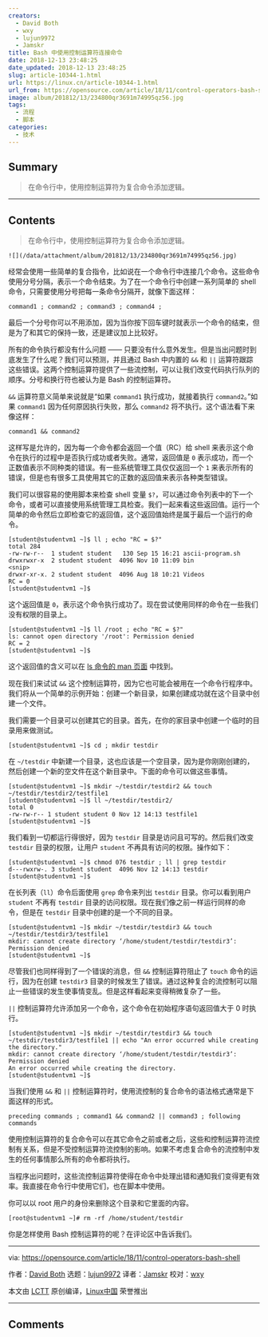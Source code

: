 ```yaml
---
creators:
  - David Both
  - wxy
  - lujun9972
  - Jamskr
title: Bash 中使用控制运算符连接命令
date: 2018-12-13 23:48:25
date_updated: 2018-12-13 23:48:25
slug: article-10344-1.html
url: https://linux.cn/article-10344-1.html
url_from: https://opensource.com/article/18/11/control-operators-bash-shell
image: album/201812/13/234800qr3691m74995qz56.jpg
tags:
  - 流程
  - 脚本
categories:
  - 技术
---
```


## Summary

> 在命令行中，使用控制运算符为复合命令添加逻辑。

***

<!-- more -->

## Contents

> 
> 在命令行中，使用控制运算符为复合命令添加逻辑。
> 
> 
> 

`![](/data/attachment/album/201812/13/234800qr3691m74995qz56.jpg)`

经常会使用一些简单的复合指令，比如说在一个命令行中连接几个命令。这些命令使用分号分隔，表示一个命令结束。为了在一个命令行中创建一系列简单的 shell 命令，只需要使用分号把每一条命令分隔开，就像下面这样：

```shell
command1 ; command2 ; command3 ; command4 ;
```

最后一个分号你可以不用添加，因为当你按下回车键时就表示一个命令的结束，但是为了和其它的保持一致，还是建议加上比较好。

所有的命令执行都没有什么问题 —— 只要没有什么意外发生。但是当出问题时到底发生了什么呢？我们可以预测，并且通过 Bash 中内置的 `&&` 和 `||` 运算符跟踪这些错误。这两个控制运算符提供了一些流控制，可以让我们改变代码执行队列的顺序。分号和换行符也被认为是 Bash 的控制运算符。

`&&` 运算符意义简单来说就是“如果 `command1` 执行成功，就接着执行 `command2`。”如果 `command1` 因为任何原因执行失败，那么 `command2` 将不执行。这个语法看下来像这样：

```shell
command1 && command2
```

这样写是允许的，因为每一个命令都会返回一个值（RC）给 shell 来表示这个命令在执行的过程中是否执行成功或者失败。通常，返回值是 `0` 表示成功，而一个正数值表示不同种类的错误。有一些系统管理工具仅仅返回一个 `1` 来表示所有的错误，但是也有很多工具使用其它的正数的返回值来表示各种类型错误。

我们可以很容易的使用脚本来检查 shell 变量 `$?`，可以通过命令列表中的下一个命令，或者可以直接使用系统管理工具检查。我们一起来看这些返回值。运行一个简单的命令然后立即检查它的返回值，这个返回值始终是属于最后一个运行的命令。

```shell
[student@studentvm1 ~]$ ll ; echo "RC = $?"
total 284
-rw-rw-r--  1 student student   130 Sep 15 16:21 ascii-program.sh
drwxrwxr-x  2 student student  4096 Nov 10 11:09 bin
<snip>
drwxr-xr-x. 2 student student  4096 Aug 18 10:21 Videos
RC = 0
[student@studentvm1 ~]$
```

这个返回值是 `0`，表示这个命令执行成功了。现在尝试使用同样的命令在一些我们没有权限的目录上。

```shell
[student@studentvm1 ~]$ ll /root ; echo "RC = $?"
ls: cannot open directory '/root': Permission denied
RC = 2
[student@studentvm1 ~]$
```

这个返回值的含义可以在 [ls 命令的 man 页面](http://man7.org/linux/man-pages/man1/ls.1.html) 中找到。

现在我们来试试 `&&` 这个控制运算符，因为它也可能会被用在一个命令行程序中。我们将从一个简单的示例开始：创建一个新目录，如果创建成功就在这个目录中创建一个文件。

我们需要一个目录可以创建其它的目录。首先，在你的家目录中创建一个临时的目录用来做测试。

```shell
[student@studentvm1 ~]$ cd ; mkdir testdir
```

在 `~/testdir` 中新建一个目录，这也应该是一个空目录，因为是你刚刚创建的，然后创建一个新的空文件在这个新目录中。下面的命令可以做这些事情。

```shell
[student@studentvm1 ~]$ mkdir ~/testdir/testdir2 && touch ~/testdir/testdir2/testfile1
[student@studentvm1 ~]$ ll ~/testdir/testdir2/
total 0
-rw-rw-r-- 1 student student 0 Nov 12 14:13 testfile1
[student@studentvm1 ~]$
```

我们看到一切都运行得很好，因为 `testdir` 目录是访问且可写的。然后我们改变 `testdir` 目录的权限，让用户 `student` 不再具有访问的权限。操作如下：

```shell
[student@studentvm1 ~]$ chmod 076 testdir ; ll | grep testdir
d---rwxrw-. 3 student student  4096 Nov 12 14:13 testdir
[student@studentvm1 ~]$
```

在长列表（`ll`）命令后面使用 `grep` 命令来列出 `testdir` 目录。你可以看到用户 `student` 不再有 `testdir` 目录的访问权限。现在我们像之前一样运行同样的命令，但是在 `testdir` 目录中创建的是一个不同的目录。

```shell
[student@studentvm1 ~]$ mkdir ~/testdir/testdir3 && touch ~/testdir/testdir3/testfile1
mkdir: cannot create directory ‘/home/student/testdir/testdir3’: Permission denied
[student@studentvm1 ~]$
```

尽管我们也同样得到了一个错误的消息，但 `&&` 控制运算符阻止了 `touch` 命令的运行，因为在创建 `testdir3` 目录的时候发生了错误。通过这种复合的流控制可以阻止一些错误的发生使事情变乱。但是这样看起来变得稍微复杂了一些。

`||` 控制运算符允许添加另一个命令，这个命令在初始程序语句返回值大于 0 时执行。

```shell
[student@studentvm1 ~]$ mkdir ~/testdir/testdir3 && touch ~/testdir/testdir3/testfile1 || echo "An error occurred while creating the directory."
mkdir: cannot create directory ‘/home/student/testdir/testdir3’: Permission denied
An error occurred while creating the directory.
[student@studentvm1 ~]$
```

当我们使用 `&&` 和 `||` 控制运算符时，使用流控制的复合命令的语法格式通常是下面这样的形式。

```shell
preceding commands ; command1 && command2 || command3 ; following commands
```

使用控制运算符的复合命令可以在其它命令之前或者之后，这些和控制运算符流控制有关系，但是不受控制运算符流控制的影响。如果不考虑复合命令的流控制中发生的任何事情那么所有的命令都将执行。

当程序出问题时，这些流控制运算符使得在命令中处理出错和通知我们变得更有效率。我直接在命令行中使用它们，也在脚本中使用。

你可以以 root 用户的身份来删除这个目录和它里面的内容。

```shell
[root@studentvm1 ~]# rm -rf /home/student/testdir
```

你是怎样使用 Bash 控制运算符的呢？在评论区中告诉我们。

---

via: <https://opensource.com/article/18/11/control-operators-bash-shell>

作者：[David Both](https://opensource.com/users/dboth) 选题：[lujun9972](https://github.com/lujun9972) 译者：[Jamskr](https://github.com/Jamskr) 校对：[wxy](https://github.com/wxy)

本文由 [LCTT](https://github.com/LCTT/TranslateProject) 原创编译，[Linux中国](https://linux.cn/) 荣誉推出

***

## Comments
